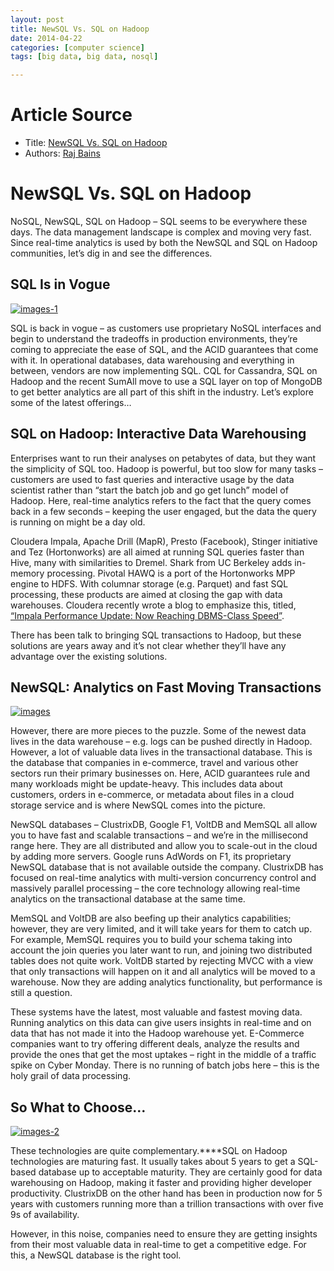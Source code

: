 ```yaml
---
layout: post
title: NewSQL Vs. SQL on Hadoop
date: 2014-04-22
categories: [computer science]
tags: [big data, big data, nosql]

---
```


# Article Source
* Title: [NewSQL Vs. SQL on Hadoop](http://blog.clustrix.com/2014/02/03/newsql-vs-sql-hadoop/#.U1RQnl4mwWk)
* Authors: [Raj Bains](http://blog.clustrix.com/author/raj/ "View all posts by Raj Bains")

# NewSQL Vs. SQL on Hadoop

NoSQL, NewSQL, SQL on Hadoop – SQL seems to be everywhere these days.
The data management landscape is complex and moving very fast. Since
real-time analytics is used by both the NewSQL and SQL on Hadoop
communities, let’s dig in and see the differences.

## SQL Is in Vogue

[![images-1](http://blog.clustrix.com/wp-content/uploads/sites/2/2014/02/images-1-150x150.jpeg)](http://blog.clustrix.com/wp-content/uploads/sites/2/2014/02/images-1.jpeg)

SQL is back in vogue – as customers use proprietary NoSQL interfaces and
begin to understand the tradeoffs in production environments, they’re
coming to appreciate the ease of SQL, and the ACID guarantees that come
with it. In operational databases, data warehousing and everything in
between, vendors are now implementing SQL. CQL for Cassandra, SQL on
Hadoop and the recent SumAll move to use a SQL layer on top of MongoDB
to get better analytics are all part of this shift in the industry.
Let’s explore some of the latest offerings…

## SQL on Hadoop: Interactive Data Warehousing

Enterprises want to run their analyses on petabytes of data, but they
want the simplicity of SQL too. Hadoop is powerful, but too slow for
many tasks – customers are used to fast queries and interactive usage by
the data scientist rather than “start the batch job and go get lunch”
model of Hadoop. Here, real-time analytics refers to the fact that the
query comes back in a few seconds – keeping the user engaged, but the
data the query is running on might be a day old.

Cloudera Impala, Apache Drill (MapR), Presto (Facebook), Stinger
initiative and Tez (Hortonworks) are all aimed at running SQL queries
faster than Hive, many with similarities to Dremel. Shark from UC
Berkeley adds in-memory processing. Pivotal HAWQ is a port of the
Hortonworks MPP engine to HDFS. With columnar storage (e.g. Parquet) and
fast SQL processing, these products are aimed at closing the gap with
data warehouses. Cloudera recently wrote a blog to emphasize this,
titled, [“Impala Performance Update: Now Reaching DBMS-Class
Speed”](http://blog.cloudera.com/blog/2014/01/impala-performance-dbms-class-speed/).

There has been talk to bringing SQL transactions to Hadoop, but these
solutions are years away and it’s not clear whether they’ll have any
advantage over the existing solutions.

## NewSQL: Analytics on Fast Moving Transactions

[![images](http://blog.clustrix.com/wp-content/uploads/sites/2/2014/02/images-150x150.jpeg)](http://blog.clustrix.com/wp-content/uploads/sites/2/2014/02/images.jpeg)

However, there are more pieces to the puzzle. Some of the newest data lives in
the data warehouse – e.g. logs can be pushed directly in Hadoop.
However, a lot of valuable data lives in the transactional database.
This is the database that companies in e-commerce, travel and various
other sectors run their primary businesses on. Here, ACID guarantees
rule and many workloads might be update-heavy. This includes data about
customers, orders in e-commerce, or metadata about files in a cloud
storage service and is where NewSQL comes into the picture.

NewSQL databases – ClustrixDB, Google F1, VoltDB and MemSQL all allow
you to have fast and scalable transactions – and we’re in the
millisecond range here. They are all distributed and allow you to
scale-out in the cloud by adding more servers. Google runs AdWords on
F1, its proprietary NewSQL database that is not available outside the
company. ClustrixDB has focused on real-time analytics with
multi-version concurrency control and massively parallel processing –
the core technology allowing real-time analytics on the transactional
database at the same time.

MemSQL and VoltDB are also beefing up their analytics capabilities;
however, they are very limited, and it will take years for them to catch
up. For example, MemSQL requires you to build your schema taking into
account the join queries you later want to run, and joining two
distributed tables does not quite work. VoltDB started by rejecting MVCC
with a view that only transactions will happen on it and all analytics
will be moved to a warehouse. Now they are adding analytics
functionality, but performance is still a question.

These systems have the latest, most valuable and fastest moving data.
Running analytics on this data can give users insights in real-time and
on data that has not made it into the Hadoop warehouse yet. E-Commerce
companies want to try offering different deals, analyze the results and
provide the ones that get the most uptakes – right in the middle of a
traffic spike on Cyber Monday. There is no running of batch jobs here –
this is the holy grail of data processing.

## So What to Choose…

[![images-2](http://blog.clustrix.com/wp-content/uploads/sites/2/2014/02/images-2-150x150.jpeg)](http://blog.clustrix.com/wp-content/uploads/sites/2/2014/02/images-2.jpeg)

These
technologies are quite complementary.****SQL on Hadoop technologies are
maturing fast. It usually takes about 5 years to get a SQL-based
database up to acceptable maturity. They are certainly good for data
warehousing on Hadoop, making it faster and providing higher developer
productivity. ClustrixDB on the other hand has been in production now
for 5 years with customers running more than a trillion transactions
with over five 9s of availability.

However, in this noise, companies need to ensure they are getting
insights from their most valuable data in real-time to get a competitive
edge. For this, a NewSQL database is the right tool.
